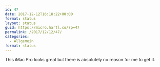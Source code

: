 ```yaml
---
id: 47
date: 2017-12-12T16:18:22+00:00
format: status
layout: status
guid: https://micro.hartl.co/?p=47
permalink: /2017/12/12/47/
categories:
  - Allgemein
format: status
---
```

This iMac Pro looks great but there is absolutely no reason for me to get it.